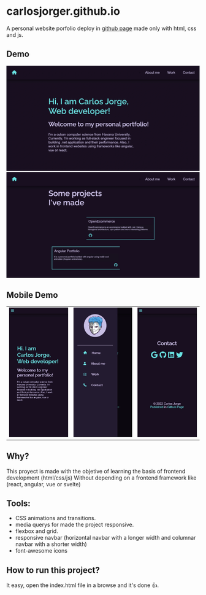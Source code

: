 # carlosjorger.github.io

A personal website porfolio deploy in [github page](https://carlosjorger.github.io/) made only with html, css and js.

## Demo

![demo](./images/demo.webp)
![demo](./images/demo2.webp)

## Mobile Demo

|                              |                              |                              |
| :--------------------------: | :--------------------------: | :--------------------------: |
| ![demo](./images/demo4.webp) | ![demo](./images/demo3.webp) | ![demo](./images/demo5.webp) |

## Why?

This proyect is made with the objetive of learning the basis of frontend development (html/css/js) Without depending on a frontend framework like (react, angular, vue or svelte)

## Tools:

- CSS animations and transitions.
- media querys for made the project responsive.
- flexbox and grid.
- responsive navbar (horizontal navbar with a longer width and columnar navbar with a shorter width)
- font-awesome icons

## How to run this project?

It easy, open the index.html file in a browse and it's done 👍.
